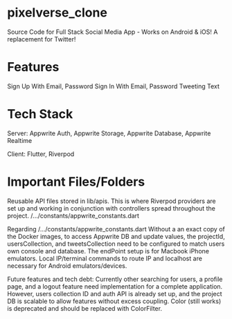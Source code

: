 # pixelverse_clone

Source Code for Full Stack Social Media App - Works on Android & iOS!
A replacement for Twitter!

# Features
Sign Up With Email, Password
Sign In With Email, Password
Tweeting Text


# Tech Stack
Server: Appwrite Auth, Appwrite Storage, Appwrite Database, Appwrite Realtime

Client: Flutter, Riverpod

# Important Files/Folders
   Reusable API files stored in lib/apis. This is where Riverpod providers are set up and working in conjunction with controllers spread throughout the project. 
   /.../constants/appwrite_constants.dart

Regarding /.../constants/appwrite_constants.dart Without a an exact copy of the Docker images, to access Appwrite DB and update values, the projectId, usersCollection, and tweetsCollection need to be configured to match users own console and database. The endPoint setup is for Macbook iPhone emulators. Local IP/terminal commands to route IP and localhost are necessary for Android emulators/devices.

Future features and tech debt: Currently other searching for users, a profile page, and a logout feature need implementation for a complete application. However, users collection ID and auth API is already set up, and the project DB is scalable to allow features without excess coupling. Color (still works) is deprecated and should be replaced with ColorFilter.
